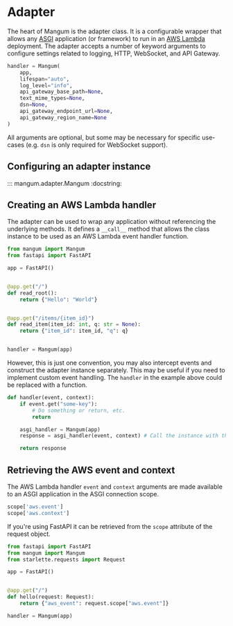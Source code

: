 # Adapter

The heart of Mangum is the adapter class. It is a configurable wrapper that allows any [ASGI](https://asgi.readthedocs.io/en/latest/) application (or framework) to run in an [AWS Lambda](https://aws.amazon.com/lambda/) deployment. The adapter accepts a number of keyword arguments to configure settings related to logging, HTTP, WebSocket, and API Gateway.

```python
handler = Mangum(
    app,
    lifespan="auto",
    log_level="info",
    api_gateway_base_path=None,
    text_mime_types=None,
    dsn=None,
    api_gateway_endpoint_url=None,
    api_gateway_region_name=None
)
```

All arguments are optional, but some may be necessary for specific use-cases (e.g. `dsn` is only required for WebSocket support).

## Configuring an adapter instance

::: mangum.adapter.Mangum
    :docstring:

## Creating an AWS Lambda handler

The adapter can be used to wrap any application without referencing the underlying methods. It defines a `__call__` method that allows the class instance to be used as an AWS Lambda event handler function. 

```python
from mangum import Mangum
from fastapi import FastAPI

app = FastAPI()


@app.get("/")
def read_root():
    return {"Hello": "World"}


@app.get("/items/{item_id}")
def read_item(item_id: int, q: str = None):
    return {"item_id": item_id, "q": q}


handler = Mangum(app)
```

However, this is just one convention, you may also intercept events and construct the adapter instance separately. This may be useful if you need to implement custom event handling. The `handler` in the example above could be replaced with a function.

```python
def handler(event, context):
    if event.get("some-key"):
        # Do something or return, etc.
        return

    asgi_handler = Mangum(app)
    response = asgi_handler(event, context) # Call the instance with the event arguments

    return response
```


## Retrieving the AWS event and context

The AWS Lambda handler `event` and `context` arguments are made available to an ASGI application in the ASGI connection scope.

```python
scope['aws.event']
scope['aws.context']
```

If you're using FastAPI it can be retrieved from the `scope` attribute of the request object.

```python
from fastapi import FastAPI
from mangum import Mangum
from starlette.requests import Request

app = FastAPI()


@app.get("/")
def hello(request: Request):
    return {"aws_event": request.scope["aws.event"]}

handler = Mangum(app)
```

